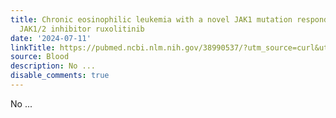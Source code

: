 ```yaml
---
title: Chronic eosinophilic leukemia with a novel JAK1 mutation responds well to the
  JAK1/2 inhibitor ruxolitinib
date: '2024-07-11'
linkTitle: https://pubmed.ncbi.nlm.nih.gov/38990537/?utm_source=curl&utm_medium=rss&utm_campaign=journals&utm_content=7603509&fc=None&ff=20240711181424&v=2.18.0.post9+e462414
source: Blood
description: No ...
disable_comments: true
---
```

No ...